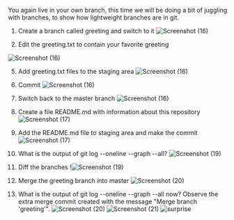 
You again live in your own branch, this time we will be doing a bit of juggling with branches, to show how lightweight branches are in git.

1.	Create a branch called greeting and switch to it
  ![Screenshot (16)](https://github.com/AgamMaanl/22CSH-293-Group1-ST/assets/113833384/07411d39-efaa-4d13-a119-f2f4054ee97a)


  
   
3.	Edit the greeting.txt to contain your favorite greeting
  


![Screenshot (16)](https://github.com/AgamMaanl/22CSH-293-Group1-ST/assets/113833384/0ed769fa-4865-4331-8fb9-f47b60842589)

5.	Add greeting.txt files to the staging area
  ![Screenshot (16)](https://github.com/AgamMaanl/22CSH-293-Group1-ST/assets/113833384/e108656d-0154-4c94-b421-1ed01d8a7026)


  
7.	Commit
 ![Screenshot (16)](https://github.com/AgamMaanl/22CSH-293-Group1-ST/assets/113833384/9b4487c7-b7d5-4d6c-affb-7c9adea550c3)

  
9.	Switch back to the master branch
	![Screenshot (16)](https://github.com/AgamMaanl/22CSH-293-Group1-ST/assets/113833384/f3d90281-3973-4434-9f84-f35484f11dfb)

  
11.	Create a file README.md with information about this repository
    ![Screenshot (17)](https://github.com/AgamMaanl/22CSH-293-Group1-ST/assets/113833384/0a693a55-da0e-4042-8c72-d73fe4ce5cd2)


    
13.	Add the README.md file to staging area and make the commit
    ![Screenshot (17)](https://github.com/AgamMaanl/22CSH-293-Group1-ST/assets/113833384/40cf263b-fbc6-4fb8-a983-d8f38f6ce1f1)


    
15.	What is the output of git log --oneline --graph --all?
    ![Screenshot (19)](https://github.com/AgamMaanl/22CSH-293-Group1-ST/assets/113833384/072f1498-b0df-42e4-a089-b8277f1c3e95)

    
17.	Diff the branches
    !![Screenshot (19)](https://github.com/AgamMaanl/22CSH-293-Group1-ST/assets/113833384/2514a9e0-8bf2-481b-9c32-79f6ad59b9f7)

19.	Merge the greeting branch into master
    ![Screenshot (20)](https://github.com/AgamMaanl/22CSH-293-Group1-ST/assets/113833384/a4ca0c78-b60e-482d-98fd-b7e1e16f069b)

    
    
21.	What is the output of git log --oneline --graph --all now? Observe the extra merge commit created with the message "Merge branch 'greeting'".
    ![Screenshot (20)](https://github.com/AgamMaanl/22CSH-293-Group1-ST/assets/113833384/65282221-f510-406a-bb59-a96eee22b2e5)
   	![Screenshot (21)](https://github.com/AgamMaanl/22CSH-293-Group1-ST/assets/113833384/416b4b2f-223a-4eea-bbee-baaefc0960f9)
    ![surprise](https://github.com/AgamMaanl/22CSH-293-Group1-ST/assets/113833384/fa9c2e71-b163-4b75-91ca-f1768740fbdf)

